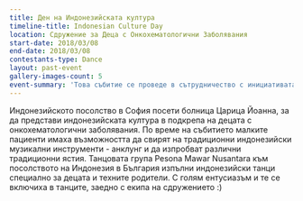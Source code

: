 ```yaml
---
title: Ден на Индонезийската култура
timeline-title: Indonesian Culture Day
location: Сдружение за Деца с Онкохематологични Заболявания
start-date: 2018/03/08
end-date: 2018/03/08
contestants-type: Dance
layout: past-event
gallery-images-count: 5
event-summary: 'Това събитие се проведе в сътрудничество с инициативата SpoDari и целта му бе да донесе повече светлина, цветове, щастие и да представи индонезийската култура, до която децата никога не са имали досег.' 
---
```

Индонезийското посолство в София посети болница Царица Йоанна, за да представи индонезийската култура в подкрепа на децата с онкохематологични заболявания. По време на събитието малките пациенти имаха възможността да свирят на традиционни индонезийски музикални инструменти - анклунг и да изпробват различни традиционни ястия. Танцовата група Pesona Mawar Nusantara към посолството на Индонезия в България изпълни индонезийски танци специално за децата и техните родители. С голям ентусиазъм и те се включиха в танците, заедно с екипа на сдружението :)

